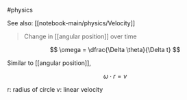 #physics 

See also: [[notebook-main/physics/Velocity]]

> Change in [[angular position]] over time

$$ \omega = \dfrac{\Delta \theta}{\Delta t} $$

Similar to [[angular position]],

$$ \omega \cdot r = v $$

r: radius of circle
v: linear velocity